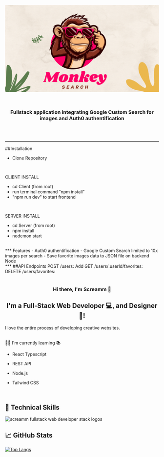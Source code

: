 <p align="center">
  <img src="https://raw.githubusercontent.com/screamm/Inl-mningsuppgift-1-David-Lindestrand-Cuenca/main/monkey%20search.gif" alt="monkey search banner">
</p>

<br>


<h3 align="center">
  Fullstack application integrating Google Custom Search for images and Auth0 authentification

</h3>
<br>

<br>

***
##Installation
<br>
- Clone Repository
<br>

CLIENT INSTALL
- cd Client (from root)
- run terminal command "npm install"
- "npm run dev" to start frontend
  
<br>

SERVER INSTALL
- cd Server (from root)
- npm install
- nodemon start

<br>
***
Features
- Auth0 authentification
- Google Custom Search limited to 10x images per search
- Save favorite images data to JSON file on backend Node
  
<br>
***
##API Endpoints
POST /users: Add
GET /users/:userId/favorites:
DELETE /users/favorites:


<br>
<br>

<h3 align="center">
Hi there, I'm Screamm 👋
</h3>

<h2 align="center">
I'm a Full-Stack Web Developer 💻, and Designer 🎨!
</h2> 

I love the entire process of developing creative websites. 


<br>
👨‍🎓 I'm currently learning 📚

- React Typescript
- REST API
- Node.js
- Tailwind CSS

  <br>
  

## 💼 Technical Skills

  <img src="https://raw.githubusercontent.com/screamm/MonkeySearch/main/Fullstack%20web%20Screamm%20Dark%20bg.png" alt="screamm fullstack web developer stack logos">


<br>

## 📈 GitHub Stats 

[![Top Langs](https://github-readme-stats.vercel.app/api/top-langs/?username=screamm&layout=compact)](https://github.com/screamm)


<br>
